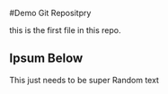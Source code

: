 #Demo Git Repositpry

this is the first file in this repo.

## Ipsum Below

This just needs to be super Random text